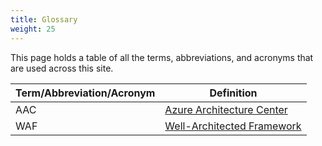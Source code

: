 ```yaml
---
title: Glossary
weight: 25
---
```


This page holds a table of all the terms, abbreviations, and acronyms that are used across this site.

| Term/Abbreviation/Acronym | Definition                                                                                                                                                                                                                                                                                                                                                                                                                               |
| ------------------------- | ---------------------------------------------------------------------------------------------------------------------------------------------------------------------------------------------------------------------------------------------------------------------------------------------------------------------------------------------------------------------------------------------------------------------------------------- |
| AAC                       | [Azure Architecture Center](https://learn.microsoft.com/azure/architecture/)                                                                                                                                                                                                                                                                                                                                                             |
| WAF                       | [Well-Architected Framework](https://learn.microsoft.com/azure/well-architected/)                                                                                                                                                                                                                                                                                                                                                        |

